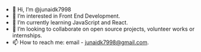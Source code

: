 - 👋 Hi, I’m @junaidk7998
- 👀 I’m interested in Front End Development.
- 🌱 I’m currently learning JavaScript and React.
- 💞️ I’m looking to collaborate on open source projects, volunteer works or internships.
- 📫 How to reach me: email - junaidk7998@gmail.com.

<!---
junaidk7998/junaidk7998 is a ✨ special ✨ repository because its `README.md` (this file) appears on your GitHub profile.
You can click the Preview link to take a look at your changes.
--->

